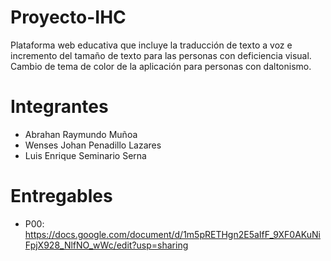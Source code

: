 # Proyecto-IHC
Plataforma web educativa que incluye la traducción de texto a voz e incremento del tamaño de texto para las personas con deficiencia visual. Cambio de tema de color de la aplicación para personas con daltonismo.

# Integrantes
- Abrahan Raymundo Muñoa
- Wenses Johan Penadillo Lazares
- Luis Enrique Seminario Serna 

# Entregables
- P00: https://docs.google.com/document/d/1m5pRETHgn2E5aIfF_9XF0AKuNiFpjX928_NlfNO_wWc/edit?usp=sharing
